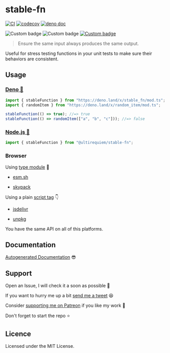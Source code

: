 # stable-fn

[![CI](https://github.com/UltiRequiem/stable-fn/actions/workflows/ci.yaml/badge.svg)](https://github.com/UltiRequiem/stable-fn/actions/workflows/ci.yaml)
[![codecov](https://codecov.io/gh/ultirequiem/stable-fn/branch/main/graph/badge.svg)](https://codecov.io/gh/ultirequiem/stable-fn)
[![deno doc](https://doc.deno.land/badge.svg)](https://doc.deno.land/https/deno.land/x/stable_fn/mod.ts)

![Custom badge](https://img.shields.io/endpoint?url=https%3A%2F%2Fdeno-visualizer.danopia.net%2Fshields%2Fdep-count%2Fx%2Fstable_fn%2Fmod.ts)
![Custom badge](https://img.shields.io/endpoint?url=https%3A%2F%2Fdeno-visualizer.danopia.net%2Fshields%2Fupdates%2Fx%2Fstable_fn%2Fmod.ts)
[![Custom badge](https://img.shields.io/endpoint?url=https%3A%2F%2Fdeno-visualizer.danopia.net%2Fshields%2Flatest-version%2Fx%2Fstable_fn%2Fmod.ts)](https://deno.land/x/stable_fn)

> Ensure the same input always produces the same output.

Useful for stress testing functions in your unit tests to make sure their
behaviors are consistent.

## Usage

### [Deno 🚀](https://deno.land/x/stable_fn)

```typescript
import { stableFunction } from "https://deno.land/x/stable_fn/mod.ts";
import { randomItem } from "https://deno.land/x/random_item/mod.ts";

stableFunction(() => true); //=> true
stableFunction(() => randomItem(["a", "b", "c"])); //=> false
```

### [Node.js 🐢](https://www.npmjs.com/package/@ultirequiem/stable-fn)

```ts
import { stableFunction } from "@ultirequiem/stable-fn";
```

### Browser

Using
[type module](https://developer.mozilla.org/en-US/docs/Web/JavaScript/Guide/Modules)
🍱

- [esm.sh](https://esm.sh/@ultirequiem/stable-fn)

- [skypack](https://cdn.skypack.dev/@ultirequiem/stable-fn)

Using a plain
[script tag](https://developer.mozilla.org/en-US/docs/Web/HTML/Element/script) 👇

- [jsdelivr](https://cdn.jsdelivr.net/npm/@ultirequiem/stable-fn)

- [unpkg](https://unpkg.com/@ultirequiem/stable-fn)

You have the same API on all of this platforms.

## Documentation

[Autogenerated Documentation](https://doc.deno.land/https://deno.land/x/stable_fn/mod.ts)
😎

## Support

Open an Issue, I will check it a soon as possible 👀

If you want to hurry me up a bit
[send me a tweet](https://twitter.com/intent/tweet?text=%40UltiRequiem%20) 😆

Consider [supporting me on Patreon](https://patreon.com/UltiRequiem) if you like
my work 🚀

Don't forget to start the repo ⭐

## Licence

Licensed under the MIT License.
